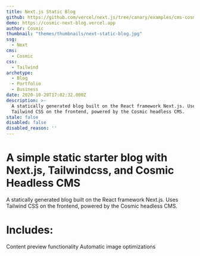 ```yaml
---
title: Next.js Static Blog
github: https://github.com/vercel/next.js/tree/canary/examples/cms-cosmic
demo: https://cosmic-next-blog.vercel.app
author: Cosmic
thumbnail: "themes/thumbnails/next-static-blog.jpg"
ssg:
  - Next
cms:
  - Cosmic
css:
  - Tailwind
archetype:
  - Blog
  - Portfolio
  - Business
date: 2020-10-28T17:02:32.000Z
description: >-
  A statically generated blog built on the React framework Next.js. Uses
  Tailwind CSS on the frontend, powered by the Cosmic headless CMS.
stale: false
disabled: false
disabled_reason: ''
---
```


# A simple static starter blog with Next.js, Tailwindcss, and Cosmic Headless CMS

A statically generated blog built on the React framework Next.js. Uses Tailwind CSS on the frontend, powered by the Cosmic headless CMS.

# Includes: 
Content preview functionality
Automatic image optimizations
